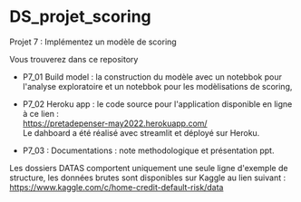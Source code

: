 # DS_projet_scoring

Projet 7 : Implémentez un modèle de scoring 

Vous trouverez dans ce repository
- P7_01 Build model : la construction du modèle avec un notebbok pour l'analyse exploratoire et un notebbok pour les modèlisations de scoring,

- P7_02 Heroku app : le code source pour l'application disponible en ligne à ce lien :  
https://pretadepenser-may2022.herokuapp.com/  
Le dahboard a été réalisé avec streamlit et déployé sur Heroku.

- P7_03 : Documentations : note methodologique et présentation ppt.

Les dossiers DATAS comportent uniquement une seule ligne d'exemple de structure, les données brutes sont disponibles sur Kaggle au lien suivant : https://www.kaggle.com/c/home-credit-default-risk/data 


